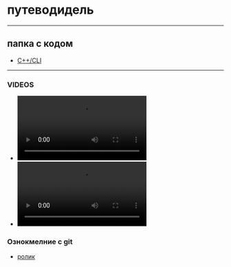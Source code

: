# путеводидель

---

## папка с кодом 

- [С++/CLI](./GenV2)

---

### VIDEOS

- ![ФОН](./Videos/фон%20для%20генератора.mp4)
- ![В_Загрузку](./Videos/в_загрузку_генератора_деградатора.mp4)

### Ознокмелние с git 

- [ролик](https://www.youtube.com/watch?v=VJm_AjiTEEc&t=1788s&ab_channel=VladMishustin)